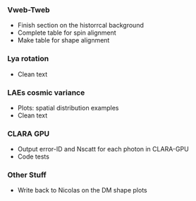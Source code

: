 ### Vweb-Tweb
* Finish section on the historrcal background
* Complete table for spin alignment
* Make table for shape alignment

### Lya rotation
* Clean text

### LAEs cosmic variance
* Plots: spatial distribution examples
* Clean text

### CLARA GPU 
* Output error-ID and Nscatt for each photon in CLARA-GPU
* Code tests

### Other Stuff
* Write back to Nicolas on the DM shape plots
